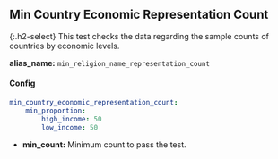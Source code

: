 
## Min Country Economic Representation Count

<div class="main-docs" markdown="1"><div class="h3-box" markdown="1">

{:.h2-select}
This test checks the data regarding the sample counts of countries by economic levels.

**alias_name:** `min_religion_name_representation_count`

#### Config
```yaml
min_country_economic_representation_count:
    min_proportion: 
        high_income: 50
        low_income: 50

```
- **min_count:** Minimum count to pass the test.

<!-- #### Examples -->
